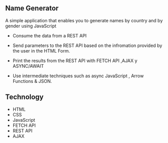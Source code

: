 ## Name Generator

A simple application that enables you to generate names by country and by gender using JavaScript 

* Consume the data from a REST API 

* Send parameters to the REST API based on the infromation provided by the user in the HTML Form.

* Print the results from the REST API with FETCH API ,AJAX y ASYNC/AWAIT

* Use intermediate techniques such as async JavaScript , Arrow Functions & JSON.

 
## Technology

* HTML
* CSS
* JavaScript
* FETCH API
* REST API
* AJAX 